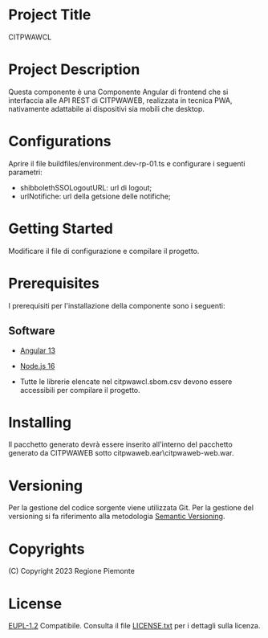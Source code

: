# Project Title
CITPWAWCL

# Project Description
Questa componente è una Componente Angular di frontend che si interfaccia alle API REST di CITPWAWEB, realizzata in tecnica PWA, nativamente adattabile ai dispositivi sia mobili che desktop.

# Configurations
Aprire il file buildfiles/environment.dev-rp-01.ts e configurare i seguenti parametri:
- shibbolethSSOLogoutURL: url di logout;
- urlNotifiche: url della getsione delle notifiche;

# Getting Started 
Modificare il file di configurazione e compilare il progetto.

# Prerequisites
I prerequisiti per l'installazione della componente sono i seguenti:
## Software
- [Angular 13](https://angular.io/)
- [Node.js 16](https://nodejs.org/it)

- Tutte le librerie elencate nel citpwawcl.sbom.csv devono essere accessibili per compilare il progetto.

# Installing
Il pacchetto generato devrà essere inserito all'interno del pacchetto generato da CITPWAWEB sotto citpwaweb.ear\citpwaweb-web.war\.  

# Versioning
Per la gestione del codice sorgente viene utilizzata Git. Per la gestione del versioning si fa riferimento alla metodologia [Semantic Versioning](https://semver.org/).

# Copyrights
(C) Copyright 2023 Regione Piemonte

# License
[EUPL-1.2](https://joinup.ec.europa.eu/collection/eupl/eupl-text-11-12) Compatibile. Consulta il file [LICENSE.txt](LICENSE.txt) per i dettagli sulla licenza.


